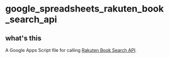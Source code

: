 # google\_spreadsheets\_rakuten\_book\_search\_api

## what's this
A Google Apps Script file for calling [Rakuten Book Search API](http://webservice.rakuten.co.jp/api/booksbooksearch/).
